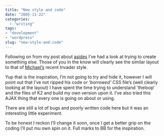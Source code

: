 ```yaml
---
title: "New style and code"
date: "2005-11-22"
categories:
  - "writing"
tags:
- "development"
- "wordpress"
slug: "new-style-and-code"
---
```


Following on from my post about [asides][1] I’ve had a look at trying to create something else. Those of you in the know will clearly see the similar layout to that of [Michael’s][2] recent Invader style. 

Yup that is the inspiration, I’m not going to try and hide it, however I will point out that I’ve not ripped his code or _‘borrowed’_ CSS file’s (well clearly looking at the layout) I have spent the time trying to understand 'theloop’ and the files of K2 and build my own version upon it. I’ve also tried this AJAX thing that every one is going on about or using. 

There are still a lot of bugs and poorly written code here but it was an interesting little experiment.

To be honest I reckon I’ll change it soon, once I get a better grip on the coding I’ll put mu own spin on it. Full marks to BB for the inspiration.

[1]:	https://adamchamberlin.info/2005/10/asides/
[2]:	https://binarybonsai.com